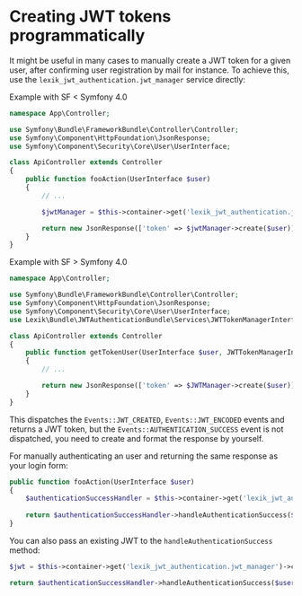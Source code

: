 Creating JWT tokens programmatically
===================================

It might be useful in many cases to manually create a JWT token for a given user, after confirming user registration by mail for instance.
To achieve this, use the `lexik_jwt_authentication.jwt_manager` service directly:

Example with SF < Symfony 4.0 
```php
namespace App\Controller;

use Symfony\Bundle\FrameworkBundle\Controller\Controller;
use Symfony\Component\HttpFoundation\JsonResponse;
use Symfony\Component\Security\Core\User\UserInterface;

class ApiController extends Controller
{
    public function fooAction(UserInterface $user)
    {
        // ...

        $jwtManager = $this->container->get('lexik_jwt_authentication.jwt_manager');

        return new JsonResponse(['token' => $jwtManager->create($user)]);
    }
}
```
Example with SF > Symfony 4.0 
```php
namespace App\Controller;

use Symfony\Bundle\FrameworkBundle\Controller\Controller;
use Symfony\Component\HttpFoundation\JsonResponse;
use Symfony\Component\Security\Core\User\UserInterface;
use Lexik\Bundle\JWTAuthenticationBundle\Services\JWTTokenManagerInterface;

class ApiController extends Controller
{
    public function getTokenUser(UserInterface $user, JWTTokenManagerInterface $JWTManager)
    {
        // ...

        return new JsonResponse(['token' => $JWTManager->create($user)]);
    }
}
```

This dispatches the `Events::JWT_CREATED`, `Events::JWT_ENCODED` events and returns a JWT token, but the `Events::AUTHENTICATION_SUCCESS` event is not dispatched, you need to create and format the response by yourself.

For manually authenticating an user and returning the same response as your login form:

```php
public function fooAction(UserInterface $user)
{    
    $authenticationSuccessHandler = $this->container->get('lexik_jwt_authentication.handler.authentication_success');
    
    return $authenticationSuccessHandler->handleAuthenticationSuccess($user);
}
```

You can also pass an existing JWT to the `handleAuthenticationSuccess` method:

```php
$jwt = $this->container->get('lexik_jwt_authentication.jwt_manager')->create($user);

return $authenticationSuccessHandler->handleAuthenticationSuccess($user, $jwt);
```
